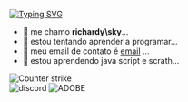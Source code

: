 [![Typing SVG](https://readme-typing-svg.herokuapp.com?color=000000&background=8E00FF00&center=true&lines=there's+nothing+here)](https://git.io/typing-svg)
- 👀 me chamo **richardy\sky**...
- 👀 estou tentando aprender a programar...
- 👀 meu email de contato é [email](richardy.carneiro@escola.pr.gov.br) ...
- 👀 estou aprendendo java script e scrath...
                                                                                                                                                     
![Counter strike](https://img.shields.io/badge/Counter_Strike-000000?style=for-the-badge&logo=counter-strike&logo)                                       
![discord](https://img.shields.io/badge/Discord-5865F2?style=for-the-badge&logo=discord&logoColor=white)
![ADOBE](https://img.shields.io/badge/Adobe%20XD-470137?style=for-the-badge&logo=Adobe%20XD&logoColor=#FF)
